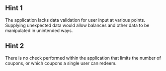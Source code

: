 ## Hint 1
The application lacks data validation for user input at various points. Supplying unexpected data would allow balances and other data to be manipulated in unintended ways.

## Hint 2
There is no check performed within the application that limits the number of coupons, or which coupons a single user can redeem.